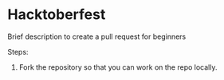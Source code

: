 # Hacktoberfest
Brief description to create a pull request for beginners

Steps:
1. Fork the repository so that you can work on the repo locally.
